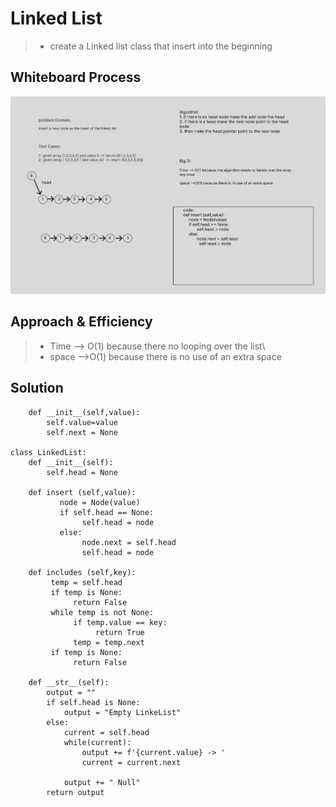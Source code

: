 # Linked List

> - create a Linked list class that insert into the beginning

## Whiteboard Process

![CC5](./cc5.png)

## Approach & Efficiency

> - Time --> O(1) because there no looping over the list\
> - space -->O(1) because there is no use of an extra space

## Solution

```class Node:
    def __init__(self,value):
        self.value=value
        self.next = None

class LinkedList:
    def __init__(self):
        self.head = None

    def insert (self,value):
           node = Node(value)
           if self.head == None:
                self.head = node
           else:
                node.next = self.head
                self.head = node

    def includes (self,key):
         temp = self.head
         if temp is None:
              return False
         while temp is not None:
              if temp.value == key:
                   return True
              temp = temp.next
         if temp is None:
              return False

    def __str__(self):
        output = ""
        if self.head is None:
            output = "Empty LinkeList"
        else:
            current = self.head
            while(current):
                output += f'{current.value} -> '
                current = current.next

            output += " Null"
        return output
```
